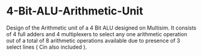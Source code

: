 # 4-Bit-ALU-Arithmetic-Unit
Design of the Arithmetic unit of a 4 Bit ALU designed on Multisim. It consists of 4 full adders and 4 multiplexers to select any one arithmetic operation out of a total of 8 arithmetic operations available due to presence of 3 select lines ( Cin also included ).
